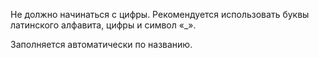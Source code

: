 <!-- --8<-- [start:no_autofill] -->
Не должно начинаться с цифры. Рекомендуется использовать буквы латинского алфавита, цифры и символ «_».
<!-- --8<-- [end:no_autofill] -->
Заполняется автоматически по названию.